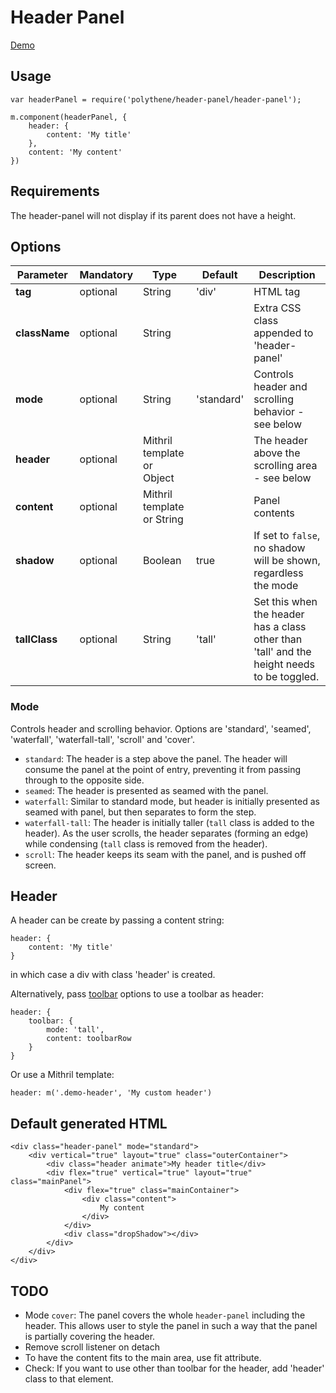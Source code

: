 # Header Panel

<a class="btn-demo" href="http://arthurclemens.github.io/Polythene-Examples/header-panel.html">Demo</a>

## Usage

	var headerPanel = require('polythene/header-panel/header-panel');

	m.component(headerPanel, {
	    header: {
	        content: 'My title'
	    },
	    content: 'My content'
	})


## Requirements

The header-panel will not display if its parent does not have a height.


## Options

| **Parameter** |  **Mandatory** | **Type** | **Default** | **Description** |
| ------------- | -------------- | -------- | ----------- | --------------- |
| **tag** | optional | String | 'div' | HTML tag |
| **className** | optional | String |  | Extra CSS class appended to 'header-panel' |
| **mode** | optional | String | 'standard'| Controls header and scrolling behavior - see below |
| **header** | optional | Mithril template or Object | | The header above the scrolling area - see below |
| **content** | optional | Mithril template or String | | Panel contents |
| **shadow** | optional | Boolean | true | If set to `false`, no shadow will be shown, regardless the mode |
| **tallClass** | optional | String | 'tall' | Set this when the header has a class other than 'tall' and the height needs to be toggled. |


### Mode

Controls header and scrolling behavior. Options are 'standard', 'seamed', 'waterfall', 'waterfall-tall', 'scroll' and 'cover'.

* `standard`: The header is a step above the panel. The header will consume the panel at the point of entry, preventing it from passing through to the opposite side.
* `seamed`: The header is presented as seamed with the panel.
* `waterfall`: Similar to standard mode, but header is initially presented as seamed with panel, but then separates to form the step.
* `waterfall-tall`: The header is initially taller (`tall` class is added to the header).  As the user scrolls, the header separates (forming an edge) while condensing (`tall` class is removed from the header).
* `scroll`: The header keeps its seam with the panel, and is pushed off screen.


## Header

A header can be create by passing a content string:

	header: {
	    content: 'My title'
	}

in which case a div with class 'header' is created.

Alternatively, pass [toolbar](#toolbar) options to use a toolbar as header:

    header: {
        toolbar: {
            mode: 'tall',
            content: toolbarRow
        }
    }

Or use a Mithril template:

	header: m('.demo-header', 'My custom header')


## Default generated HTML

	<div class="header-panel" mode="standard">
		<div vertical="true" layout="true" class="outerContainer">
			<div class="header animate">My header title</div>
			<div flex="true" vertical="true" layout="true" class="mainPanel">
				<div flex="true" class="mainContainer">
					<div class="content">
						My content
					</div>
				</div>
				<div class="dropShadow"></div>
			</div>
		</div>
	</div>


## TODO

* Mode `cover`: The panel covers the whole `header-panel` including the header. This allows user to style the panel in such a way that the panel is partially covering the header.
* Remove scroll listener on detach
* To have the content fits to the main area, use fit attribute.
* Check: If you want to use other than toolbar for the header, add 'header' class to that element.


